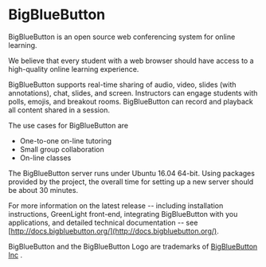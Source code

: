 BigBlueButton
=============
BigBlueButton is an open source web conferencing system for online learning.  

We believe that every student with a web browser should have access to a high-quality online learning experience.  

BigBlueButton supports real-time sharing of audio, video, slides (with annotations), chat, slides, and screen.  Instructors can engage students with polls, emojis, and breakout rooms.  BigBlueButton can record and playback all content shared in a session.

The use cases for BigBlueButton are

  * One-to-one on-line tutoring
  * Small group collaboration 
  * On-line classes

The BigBlueButton server runs under Ubuntu 16.04 64-bit.  Using packages provided by the project, the overall time for setting up a new server should be about 30 minutes.

For more information on the latest release -- including installation instructions, GreenLight front-end, integrating BigBlueButton with you applications, and detailed technical documentation -- see [http://docs.bigbluebutton.org/](http://docs.bigbluebutton.org/).

BigBlueButton and the BigBlueButton Logo are trademarks of [BigBlueButton Inc](http://bigbluebutton.org) .
